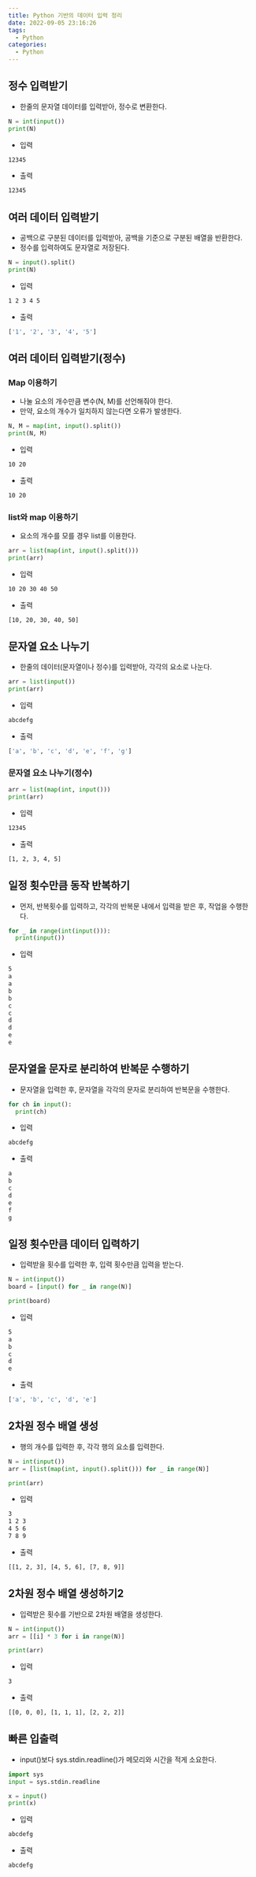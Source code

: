 ```yaml
---
title: Python 기반의 데이터 입력 정리
date: 2022-09-05 23:16:26
tags:
  - Python
categories:
  - Python
---
```


## 정수 입력받기

- 한줄의 문자열 데이터를 입력받아, 정수로 변환한다.

```python
N = int(input())
print(N)
```

- 입력

```bash
12345
```

- 출력

```bash
12345
```

## 여러 데이터 입력받기

- 공백으로 구분된 데이터를 입력받아, 공백을 기준으로 구분된 배열을 반환한다.
- 정수를 입력하여도 문자열로 저장된다.

```python
N = input().split()
print(N)
```

- 입력

```bash
1 2 3 4 5
```

- 출력

```bash
['1', '2', '3', '4', '5']
```

## 여러 데이터 입력받기(정수)

### Map 이용하기

- 나눌 요소의 개수만큼 변수(N, M)를 선언해줘야 한다.
- 만약, 요소의 개수가 일치하지 않는다면 오류가 발생한다.

```python
N, M = map(int, input().split())
print(N, M)
```

- 입력

```bash
10 20
```

- 출력

```bash
10 20
```

### list와 map 이용하기

- 요소의 개수를 모를 경우 list를 이용한다.

```python
arr = list(map(int, input().split()))
print(arr)
```

- 입력

```bash
10 20 30 40 50
```

- 출력

```bash
[10, 20, 30, 40, 50]
```

## 문자열 요소 나누기

- 한줄의 데이터(문자열이나 정수)를 입력받아, 각각의 요소로 나눈다.

```python
arr = list(input())
print(arr)
```

- 입력

```bash
abcdefg
```

- 출력

```bash
['a', 'b', 'c', 'd', 'e', 'f', 'g']
```

### 문자열 요소 나누기(정수)

```python
arr = list(map(int, input()))
print(arr)
```

- 입력

```bash
12345
```

- 출력

```bash
[1, 2, 3, 4, 5]
```

## 일정 횟수만큼 동작 반복하기

- 먼저, 반복횟수를 입력하고, 각각의 반복문 내에서 입력을 받은 후, 작업을 수행한다.

```python
for _ in range(int(input())):
  print(input())
```

- 입력

```bash
5
a
a
b
b
c
c
d
d
e
e
```

## 문자열을 문자로 분리하여 반복문 수행하기

- 문자열을 입력한 후, 문자열을 각각의 문자로 분리하여 반복문을 수행한다.

```python
for ch in input():
  print(ch)
```

- 입력

```bash
abcdefg
```

- 출력

```bash
a
b
c
d
e
f
g
```

## 일정 횟수만큼 데이터 입력하기

- 입력받을 횟수를 입력한 후, 입력 횟수만큼 입력을 받는다.

```python
N = int(input())
board = [input() for _ in range(N)]

print(board)
```

- 입력

```bash
5
a
b
c
d
e
```

- 출력

```bash
['a', 'b', 'c', 'd', 'e']
```

## 2차원 정수 배열 생성

- 행의 개수를 입력한 후, 각각 행의 요소를 입력한다.

```python
N = int(input())
arr = [list(map(int, input().split())) for _ in range(N)]

print(arr)
```

- 입력

```bash
3
1 2 3
4 5 6
7 8 9
```

- 출력

```bash
[[1, 2, 3], [4, 5, 6], [7, 8, 9]]
```

## 2차원 정수 배열 생성하기2

- 입력받은 횟수를 기반으로 2차원 배열을 생성한다.

```python
N = int(input())
arr = [[i] * 3 for i in range(N)]

print(arr)
```

- 입력

```bash
3
```

- 출력

```bash
[[0, 0, 0], [1, 1, 1], [2, 2, 2]]
```

## 빠른 입출력

- input()보다 sys.stdin.readline()가 메모리와 시간을 적게 소요한다.

```python
import sys
input = sys.stdin.readline

x = input()
print(x)
```

- 입력

```bash
abcdefg
```

- 출력

```bash
abcdefg
```
